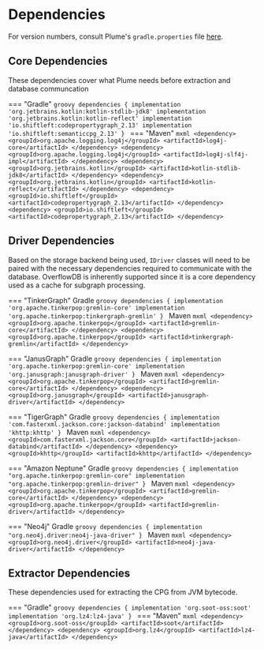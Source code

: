 # Dependencies

For version numbers, consult Plume's `gradle.properties` file
[here](https://github.com/plume-oss/plume/blob/develop/gradle.properties).

## Core Dependencies

These dependencies cover what Plume needs before extraction and database communcation

=== "Gradle"
    ```groovy
    dependencies {
        implementation 'org.jetbrains.kotlin:kotlin-stdlib-jdk8'
        implementation 'org.jetbrains.kotlin:kotlin-reflect'
        implementation 'io.shiftleft:codepropertygraph_2.13'
        implementation 'io.shiftleft:semanticcpg_2.13'
    }
    ```
=== "Maven"
    ```mxml
    <dependency>
        <groupId>org.apache.logging.log4j</groupId>
        <artifactId>log4j-core</artifactId>
    </dependency>
    <dependency>
        <groupId>org.apache.logging.log4j</groupId>
        <artifactId>log4j-slf4j-impl</artifactId>
    </dependency>
    <dependency>
        <groupId>org.jetbrains.kotlin</groupId>
        <artifactId>kotlin-stdlib-jdk8</artifactId>
    </dependency>
    <dependency>
        <groupId>org.jetbrains.kotlin</groupId>
        <artifactId>kotlin-reflect</artifactId>
    </dependency>
    <dependency>
        <groupId>io.shiftleft</groupId>
        <artifactId>codepropertygraph_2.13</artifactId>
    </dependency>
    <dependency>
        <groupId>io.shiftleft</groupId>
        <artifactId>codepropertygraph_2.13</artifactId>
    </dependency>
    ```

## Driver Dependencies

Based on the storage backend being used, `IDriver` classes will need to be paired with 
the necessary dependencies required to communicate with the database. OverflowDB is
inherently supported since it is a core dependency used as a cache for subgraph processing.

=== "TinkerGraph"
    Gradle
    ```groovy
    dependencies {
        implementation 'org.apache.tinkerpop:gremlin-core'
        implementation 'org.apache.tinkerpop:tinkergraph-gremlin'
    }
    ```
    Maven
    ```mxml
    <dependency>
        <groupId>org.apache.tinkerpop</groupId>
        <artifactId>gremlin-core</artifactId>
    </dependency>
    <dependency>
        <groupId>org.apache.tinkerpop</groupId>
        <artifactId>tinkergraph-gremlin</artifactId>
    </dependency>
    ```

=== "JanusGraph"
    Gradle
    ```groovy
    dependencies {
        implementation 'org.apache.tinkerpop:gremlin-core'
        implementation 'org.janusgraph:janusgraph-driver'
    }
    ```
    Maven
    ```mxml
    <dependency>
        <groupId>org.apache.tinkerpop</groupId>
        <artifactId>gremlin-core</artifactId>
    </dependency>
    <dependency>
        <groupId>org.janusgraph</groupId>
        <artifactId>janusgraph-driver</artifactId>
    </dependency>
    ```

=== "TigerGraph"
    Gradle
    ```groovy
    dependencies {
        implementation 'com.fasterxml.jackson.core:jackson-databind'
        implementation 'khttp:khttp'
    }
    ```
    Maven
    ```mxml
    <dependency>
        <groupId>com.fasterxml.jackson.core</groupId>
        <artifactId>jackson-databind</artifactId>
    </dependency>
    <dependency>
        <groupId>khttp</groupId>
        <artifactId>khttp</artifactId>
    </dependency>
    ```

=== "Amazon Neptune"
    Gradle
    ```groovy
    dependencies {
        implementation "org.apache.tinkerpop:gremlin-core"
        implementation "org.apache.tinkerpop:gremlin-driver"
    }
    ```
    Maven
    ```mxml
    <dependency>
        <groupId>org.apache.tinkerpop</groupId>
        <artifactId>gremlin-core</artifactId>
    </dependency>
    <dependency>
        <groupId>org.apache.tinkerpop</groupId>
        <artifactId>gremlin-driver</artifactId>
    </dependency>
    ```

=== "Neo4j"
    Gradle
    ```groovy
    dependencies {
        implementation "org.neo4j.driver:neo4j-java-driver"
    }
    ```
    Maven
    ```mxml
    <dependency>
        <groupId>org.neo4j.driver</groupId>
        <artifactId>neo4j-java-driver</artifactId>
    </dependency>
    ```

## Extractor Dependencies

These dependencies used for extracting the CPG from JVM bytecode.

=== "Gradle"
    ```groovy
    dependencies {
        implementation 'org.soot-oss:soot'
        implementation 'org.lz4:lz4-java'
    }
    ```
=== "Maven"
    ```mxml
    <dependency>
        <groupId>org.soot-oss</groupId>
        <artifactId>soot</artifactId>
    </dependency>
    <dependency>
        <groupId>org.lz4</groupId>
        <artifactId>lz4-java</artifactId>
    </dependency>
    ```
